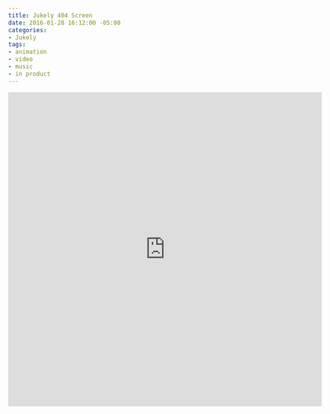 ```yaml
---
title: Jukely 404 Screen
date: 2016-01-28 16:12:00 -05:00
categories:
- Jukely
tags:
- animation
- video
- music
- in product
---
```


<div class="video-square">
	<iframe src="https://player.vimeo.com/video/253151811?&background=1&loop=1" width="640" height="640" frameborder="0" webkitallowfullscreen mozallowfullscreen allowfullscreen></iframe>
</div>